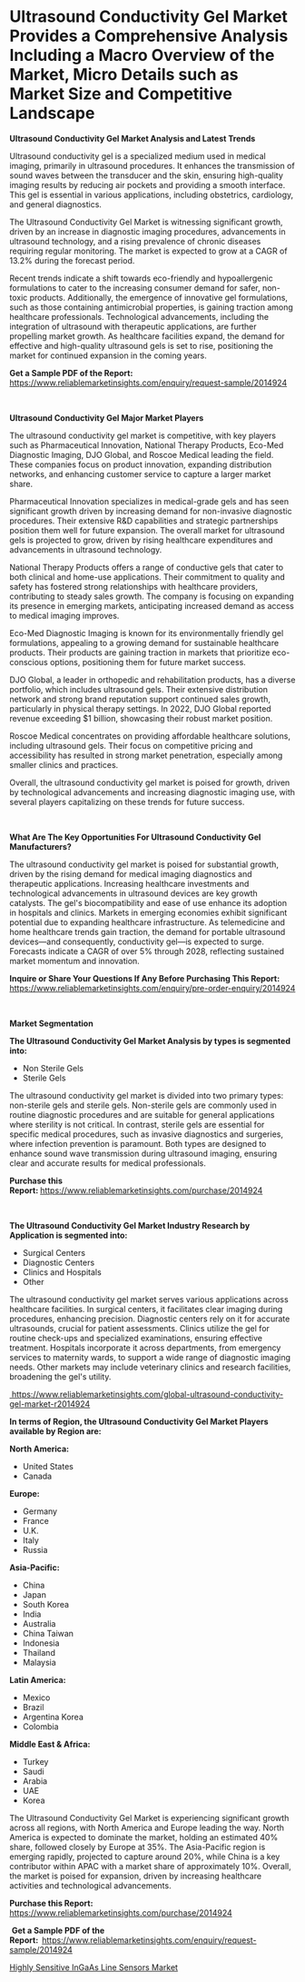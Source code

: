 <p><h1>Ultrasound Conductivity Gel Market Provides a Comprehensive Analysis Including a Macro Overview of the Market, Micro Details such as Market Size and Competitive Landscape</h1></p><p><strong>Ultrasound Conductivity Gel Market Analysis and Latest Trends</strong></p>
<p><p>Ultrasound conductivity gel is a specialized medium used in medical imaging, primarily in ultrasound procedures. It enhances the transmission of sound waves between the transducer and the skin, ensuring high-quality imaging results by reducing air pockets and providing a smooth interface. This gel is essential in various applications, including obstetrics, cardiology, and general diagnostics.</p><p>The Ultrasound Conductivity Gel Market is witnessing significant growth, driven by an increase in diagnostic imaging procedures, advancements in ultrasound technology, and a rising prevalence of chronic diseases requiring regular monitoring. The market is expected to grow at a CAGR of 13.2% during the forecast period. </p><p>Recent trends indicate a shift towards eco-friendly and hypoallergenic formulations to cater to the increasing consumer demand for safer, non-toxic products. Additionally, the emergence of innovative gel formulations, such as those containing antimicrobial properties, is gaining traction among healthcare professionals. Technological advancements, including the integration of ultrasound with therapeutic applications, are further propelling market growth. As healthcare facilities expand, the demand for effective and high-quality ultrasound gels is set to rise, positioning the market for continued expansion in the coming years.</p></p>
<p><strong>Get a Sample PDF of the Report:&nbsp;</strong> <a href="https://www.reliablemarketinsights.com/enquiry/request-sample/2014924?utm_campaign=1994&utm_medium=2&utm_source=Github&utm_content=ia&utm_term=17012025&utm_id=ultrasound-conductivity-gel">https://www.reliablemarketinsights.com/enquiry/request-sample/2014924</a></p>
<p>&nbsp;</p>
<p><strong>Ultrasound Conductivity Gel Major Market Players</strong></p>
<p><p>The ultrasound conductivity gel market is competitive, with key players such as Pharmaceutical Innovation, National Therapy Products, Eco-Med Diagnostic Imaging, DJO Global, and Roscoe Medical leading the field. These companies focus on product innovation, expanding distribution networks, and enhancing customer service to capture a larger market share.</p><p>Pharmaceutical Innovation specializes in medical-grade gels and has seen significant growth driven by increasing demand for non-invasive diagnostic procedures. Their extensive R&D capabilities and strategic partnerships position them well for future expansion. The overall market for ultrasound gels is projected to grow, driven by rising healthcare expenditures and advancements in ultrasound technology.</p><p>National Therapy Products offers a range of conductive gels that cater to both clinical and home-use applications. Their commitment to quality and safety has fostered strong relationships with healthcare providers, contributing to steady sales growth. The company is focusing on expanding its presence in emerging markets, anticipating increased demand as access to medical imaging improves.</p><p>Eco-Med Diagnostic Imaging is known for its environmentally friendly gel formulations, appealing to a growing demand for sustainable healthcare products. Their products are gaining traction in markets that prioritize eco-conscious options, positioning them for future market success.</p><p>DJO Global, a leader in orthopedic and rehabilitation products, has a diverse portfolio, which includes ultrasound gels. Their extensive distribution network and strong brand reputation support continued sales growth, particularly in physical therapy settings. In 2022, DJO Global reported revenue exceeding $1 billion, showcasing their robust market position.</p><p>Roscoe Medical concentrates on providing affordable healthcare solutions, including ultrasound gels. Their focus on competitive pricing and accessibility has resulted in strong market penetration, especially among smaller clinics and practices.</p><p>Overall, the ultrasound conductivity gel market is poised for growth, driven by technological advancements and increasing diagnostic imaging use, with several players capitalizing on these trends for future success.</p></p>
<p>&nbsp;</p>
<p><strong>What Are The Key Opportunities For Ultrasound Conductivity Gel Manufacturers?</strong></p>
<p><p>The ultrasound conductivity gel market is poised for substantial growth, driven by the rising demand for medical imaging diagnostics and therapeutic applications. Increasing healthcare investments and technological advancements in ultrasound devices are key growth catalysts. The gel's biocompatibility and ease of use enhance its adoption in hospitals and clinics. Markets in emerging economies exhibit significant potential due to expanding healthcare infrastructure. As telemedicine and home healthcare trends gain traction, the demand for portable ultrasound devices—and consequently, conductivity gel—is expected to surge. Forecasts indicate a CAGR of over 5% through 2028, reflecting sustained market momentum and innovation.</p></p>
<p><strong>Inquire or Share Your Questions If Any Before Purchasing This Report:</strong> <a href="https://www.reliablemarketinsights.com/enquiry/pre-order-enquiry/2014924?utm_campaign=1994&utm_medium=2&utm_source=Github&utm_content=ia&utm_term=17012025&utm_id=ultrasound-conductivity-gel">https://www.reliablemarketinsights.com/enquiry/pre-order-enquiry/2014924</a></p>
<p>&nbsp;</p>
<p><strong>Market Segmentation</strong></p>
<p><strong>The Ultrasound Conductivity Gel Market Analysis by types is segmented into:</strong></p>
<p><ul><li>Non Sterile Gels</li><li>Sterile Gels</li></ul></p>
<p><p>The ultrasound conductivity gel market is divided into two primary types: non-sterile gels and sterile gels. Non-sterile gels are commonly used in routine diagnostic procedures and are suitable for general applications where sterility is not critical. In contrast, sterile gels are essential for specific medical procedures, such as invasive diagnostics and surgeries, where infection prevention is paramount. Both types are designed to enhance sound wave transmission during ultrasound imaging, ensuring clear and accurate results for medical professionals.</p></p>
<p><strong>Purchase this Report:&nbsp;</strong><a href="https://www.reliablemarketinsights.com/purchase/2014924?utm_campaign=1994&utm_medium=2&utm_source=Github&utm_content=ia&utm_term=17012025&utm_id=ultrasound-conductivity-gel">https://www.reliablemarketinsights.com/purchase/2014924</a></p>
<p>&nbsp;</p>
<p><strong>The Ultrasound Conductivity Gel Market Industry Research by Application is segmented into:</strong></p>
<p><ul><li>Surgical Centers</li><li>Diagnostic Centers</li><li>Clinics and Hospitals</li><li>Other</li></ul></p>
<p><p>The ultrasound conductivity gel market serves various applications across healthcare facilities. In surgical centers, it facilitates clear imaging during procedures, enhancing precision. Diagnostic centers rely on it for accurate ultrasounds, crucial for patient assessments. Clinics utilize the gel for routine check-ups and specialized examinations, ensuring effective treatment. Hospitals incorporate it across departments, from emergency services to maternity wards, to support a wide range of diagnostic imaging needs. Other markets may include veterinary clinics and research facilities, broadening the gel's utility.</p></p>
<p><a href="https://www.reliablemarketinsights.com/global-ultrasound-conductivity-gel-market-r2014924?utm_campaign=1994&utm_medium=2&utm_source=Github&utm_content=ia&utm_term=17012025&utm_id=ultrasound-conductivity-gel">&nbsp;https://www.reliablemarketinsights.com/global-ultrasound-conductivity-gel-market-r2014924</a></p>
<p><strong>In terms of Region, the Ultrasound Conductivity Gel Market Players available by Region are:</strong></p>
<p>
    <p> <strong> North America: </strong>
        <ul>
            <li>United States</li>
            <li>Canada</li>
        </ul>
        </p> 
    <p> <strong> Europe: </strong>
        <ul>
            <li>Germany</li>
            <li>France</li>
            <li>U.K.</li>
            <li>Italy</li>
            <li>Russia</li>
        </ul>
        </p> 
    <p> <strong> Asia-Pacific: </strong>
        <ul>
            <li>China</li>
            <li>Japan</li>
            <li>South Korea</li>
            <li>India</li>
            <li>Australia</li>
            <li>China Taiwan</li>
            <li>Indonesia</li>
            <li>Thailand</li>
            <li>Malaysia</li>
        </ul>
        </p> 
    <p> <strong> Latin America: </strong>
        <ul>
            <li>Mexico</li>
            <li>Brazil</li>
            <li>Argentina Korea</li>
            <li>Colombia</li>
        </ul>
        </p> 
    <p> <strong> Middle East & Africa: </strong>
        <ul>
            <li>Turkey</li>
            <li>Saudi</li>
            <li>Arabia</li>
            <li>UAE</li>
            <li>Korea</li>
        </ul>
    </p>
    </p>
<p><p>The Ultrasound Conductivity Gel Market is experiencing significant growth across all regions, with North America and Europe leading the way. North America is expected to dominate the market, holding an estimated 40% share, followed closely by Europe at 35%. The Asia-Pacific region is emerging rapidly, projected to capture around 20%, while China is a key contributor within APAC with a market share of approximately 10%. Overall, the market is poised for expansion, driven by increasing healthcare activities and technological advancements.</p></p>
<p><strong>Purchase this Report: </strong><a href="https://www.reliablemarketinsights.com/purchase/2014924?utm_campaign=1994&utm_medium=2&utm_source=Github&utm_content=ia&utm_term=17012025&utm_id=ultrasound-conductivity-gel">https://www.reliablemarketinsights.com/purchase/2014924</a></p>
<p>&nbsp;<strong>Get a Sample PDF of the Report:&nbsp;&nbsp;</strong><a href="https://www.reliablemarketinsights.com/enquiry/request-sample/2014924?utm_campaign=1994&utm_medium=2&utm_source=Github&utm_content=ia&utm_term=17012025&utm_id=ultrasound-conductivity-gel">https://www.reliablemarketinsights.com/enquiry/request-sample/2014924</a></p>
<p><strong></strong></p>
<p><p><a href="https://github.com/rahu1506/Market-Research-Report-List-6/blob/main/highly-sensitive-ingaas-line-sensors-market.md?utm_campaign=1994&utm_medium=2&utm_source=Github&utm_content=ia&utm_term=17012025&utm_id=ultrasound-conductivity-gel">Highly Sensitive InGaAs Line Sensors Market</a></p></p>